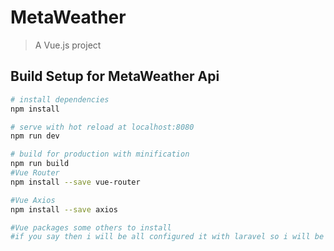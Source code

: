 # MetaWeather

> A Vue.js project

## Build Setup for MetaWeather Api

``` bash
# install dependencies
npm install

# serve with hot reload at localhost:8080
npm run dev

# build for production with minification
npm run build
#Vue Router
npm install --save vue-router

#Vue Axios
npm install --save axios

#Vue packages some others to install
#if you say then i will be all configured it with laravel so i will be wait for your response
```

